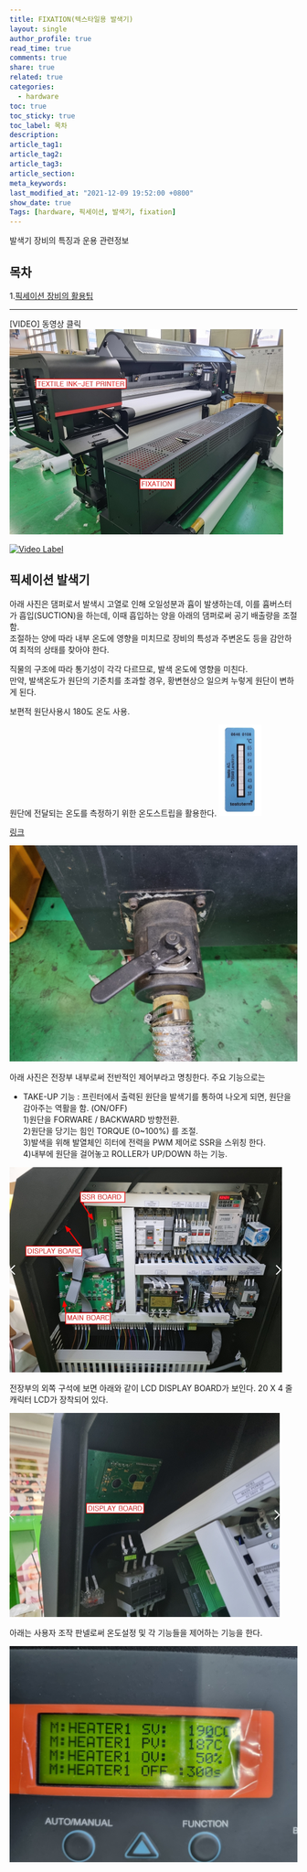 ```yaml
---
title: FIXATION(텍스타일용 발색기)
layout: single
author_profile: true
read_time: true
comments: true
share: true
related: true
categories:
  - hardware
toc: true
toc_sticky: true
toc_label: 목차
description:
article_tag1:
article_tag2:
article_tag3:
article_section:
meta_keywords:
last_modified_at: "2021-12-09 19:52:00 +0800"
show_date: true
Tags: [hardware, 픽세이션, 발색기, fixation]
---
```


발색기 장비의 특징과 운용 관련정보

## 목차

1.[픽세이션 장비의 활용팁](#픽세이션-발색기)

---

[VIDEO] 동영상 클릭<BR>
[<img src="../../../assets\images\post\hardware\2021-12-09-fixation\set.jpg" alt="rpi1" style="zoom: 50%;"/>](https://youtu.be/sMRTGEQJF0Y)

[![Video Label](http://img.youtube.com/vi/sMRTGEQJF0Y/0.jpg)](https://youtu.be/sMRTGEQJF0Y)

## 픽세이션 발색기

아래 사진은 댐퍼로서 발색시 고열로 인해 오일성분과 흄이 발생하는데, 이를 흄버스터가 흡입(SUCTION)을 하는데, 이때 흡입하는 양을 아래의 댐퍼로써 공기 배출량을 조절함.<BR> 조절하는 양에 따라 내부 온도에 영향을 미치므로 장비의 특성과 주변온도 등을 감안하여 최적의 상태를 찾아야 한다.

직물의 구조에 따라 통기성이 각각 다르므로, 발색 온도에 영향을 미친다.<BR>
만약, 발색온도가 원단의 기준치를 초과할 경우, 황변현상으 일으켜 누렇게 원단이 변하게 된다.

보편적 원단사용시 180도 온도 사용.

원단에 전달되는 온도를 측정하기 위한 온도스트립을 활용한다.
<img src="../../../assets\images\post\hardware\2021-12-09-fixation\testoterm.jpg" alt="rpi1" style="zoom: 50%;"/>

[링크](https://www.testo.com/en-US/testoterm/p/0646-0108)

<img src="../../../assets\images\post\hardware\2021-12-09-fixation\airFlow.jpg" alt="rpi1" style="zoom: 50%;"/>

아래 사진은 전장부 내부로써 전반적인 제어부라고 명칭한다.
주요 기능으로는

- TAKE-UP 기능 : 프린터에서 출력된 원단을 발색기를 통하여 나오게 되면, 원단을 감아주는 역활을 함. (ON/OFF)<BR> 1)원단을 FORWARE / BACKWARD 방향전환.<BR> 2)원단을 당기는 힘인 TORQUE (0~100%) 를 조절.<BR> 3)발색을 위해 발열체인 히터에 전력을 PWM 제어로 SSR을 스위칭 한다.<BR> 4)내부에 원단을 걸어놓고 ROLLER가 UP/DOWN 하는 기능.

<img src="../../../assets\images\post\hardware\2021-12-09-fixation\InsidePannel.jpg" alt="rpi1" style="zoom: 50%;"/>

전장부의 외쪽 구석에 보면 아래와 같이 LCD DISPLAY BOARD가 보인다.
20 X 4 줄 캐릭터 LCD가 장착되어 있다.

<img src="../../../assets\images\post\hardware\2021-12-09-fixation\displayBoard.jpg" alt="rpi1" style="zoom: 50%;"/>

아래는 사용자 조작 판넬로써 온도설정 및 각 기능들을 제어하는 기능을 한다.

<img src="../../../assets\images\post\hardware\2021-12-09-fixation\controlPannel.jpg" alt="rpi1" style="zoom: 50%;"/>
